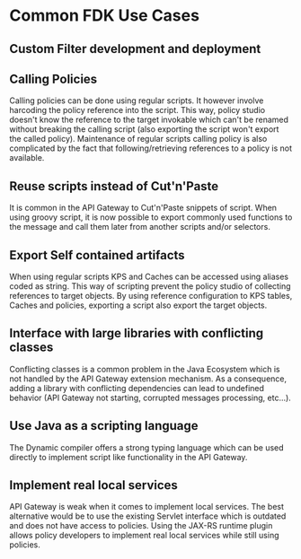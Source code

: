 # Common FDK Use Cases

## Custom Filter development and deployment

## Calling Policies

Calling policies can be done using regular scripts. It however involve harcoding the policy reference into the script. This way, policy studio doesn't know the reference to the target invokable which can't be renamed without breaking the calling script (also exporting the script won't export the called policy). Maintenance of regular scripts calling policy is also complicated by the fact that following/retrieving references to a policy is not available.

## Reuse scripts instead of Cut'n'Paste

It is common in the API Gateway to Cut'n'Paste snippets of script. When using groovy script, it is now possible to export commonly used functions to the message and call them later from another scripts and/or selectors.

## Export Self contained artifacts

When using regular scripts KPS and Caches can be accessed using aliases coded as string. This way of scripting prevent the policy studio of collecting references to target objects. By using reference configuration to KPS tables, Caches and policies, exporting a script also export the target objects.

## Interface with large libraries with conflicting classes

Conflicting classes is a common problem in the Java Ecosystem which is not handled by the API Gateway extension mechanism. As a consequence, adding a library with conflicting dependencies can lead to undefined behavior (API Gateway not starting, corrupted messages processing, etc...).

## Use Java as a scripting language

The Dynamic compiler offers a strong typing language which can be used directly to implement script like functionality in the API Gateway.

## Implement real local services

API Gateway is weak when it comes to implement local services. The best alternative would be to use the existing Servlet interface which is outdated and does not have access to policies. Using the JAX-RS runtime plugin allows policy developers to implement real local services while still using policies.
